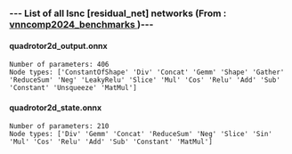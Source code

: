 ### --- List of all lsnc [residual_net] networks (From :<a href = 'https://github.com/ChristopherBrix/vnncomp2024_benchmarks'> vnncomp2024_benchmarks </a>)---

#### quadrotor2d_output.onnx 
	Number of parameters: 406 
	Node types: ['ConstantOfShape' 'Div' 'Concat' 'Gemm' 'Shape' 'Gather' 'ReduceSum' 'Neg' 'LeakyRelu' 'Slice' 'Mul' 'Cos' 'Relu' 'Add' 'Sub' 'Constant' 'Unsqueeze' 'MatMul']

#### quadrotor2d_state.onnx 
	Number of parameters: 210 
	Node types: ['Div' 'Gemm' 'Concat' 'ReduceSum' 'Neg' 'Slice' 'Sin' 'Mul' 'Cos' 'Relu' 'Add' 'Sub' 'Constant' 'MatMul']

